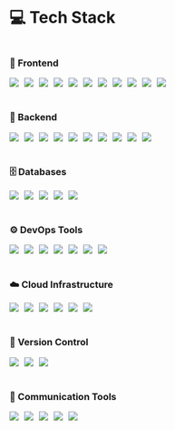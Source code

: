 <!-- Tech Stack -->
<h1 align="left">💻 Tech Stack</h1>
<div align="left" style="display: flex; flex-direction: column; gap: 20px;">

  <!-- Frontend -->
  <div>
    <h3>🎨 Frontend</h3>
    <div style="display: flex; gap: 10px; flex-wrap: wrap;">
      <img src="https://img.shields.io/badge/HTML-E34F26?style=flat&logo=html5&logoColor=white" />
      <img src="https://img.shields.io/badge/CSS-1572B6?style=flat&logo=css3&logoColor=white" />
      <img src="https://img.shields.io/badge/TailwindCSS-38B2AC?style=flat&logo=tailwind-css&logoColor=white" />
      <img src="https://img.shields.io/badge/Sass-CC6699?style=flat&logo=sass&logoColor=white" />
      <img src="https://img.shields.io/badge/Bootstrap-7952B3?style=flat&logo=bootstrap&logoColor=white" />
      <img src="https://img.shields.io/badge/JavaScript-F7DF1E?style=flat&logo=javascript&logoColor=black" />
      <img src="https://img.shields.io/badge/TypeScript-007ACC?style=flat&logo=typescript&logoColor=white" />
      <img src="https://img.shields.io/badge/Next.js-000000?style=flat&logo=nextdotjs&logoColor=white" />
      <img src="https://img.shields.io/badge/React-61DAFB?style=flat&logo=react&logoColor=black" />
      <img src="https://img.shields.io/badge/Vue.js-4FC08D?style=flat&logo=vue.js&logoColor=white" />
      <img src="https://img.shields.io/badge/jQuery-0769AD?style=flat&logo=jquery&logoColor=white" />
    </div>
  </div>

  <!-- Backend -->
  <div>
    <h3>🔧 Backend</h3>
    <div style="display: flex; gap: 10px; flex-wrap: wrap;">
      <img src="https://img.shields.io/badge/Java-007396?style=flat&logo=openjdk&logoColor=white" />
      <img src="https://img.shields.io/badge/Spring-6DB33F?style=flat&logo=spring&logoColor=white" />
      <img src="https://img.shields.io/badge/Spring_Boot-6DB33F?style=flat&logo=springboot&logoColor=white" />
      <img src="https://img.shields.io/badge/Node.js-339933?style=flat&logo=nodedotjs&logoColor=white" />
      <img src="https://img.shields.io/badge/Express-000000?style=flat&logo=express&logoColor=white" />
      <img src="https://img.shields.io/badge/Python-3776AB?style=flat&logo=python&logoColor=white" />
      <img src="https://img.shields.io/badge/Django-092E20?style=flat&logo=django&logoColor=white" />
      <img src="https://img.shields.io/badge/FastAPI-009688?style=flat&logo=fastapi&logoColor=white" />
      <img src="https://img.shields.io/badge/Flask-000000?style=flat&logo=flask&logoColor=white" />
      <img src="https://img.shields.io/badge/Laravel-FF2D20?style=flat&logo=laravel&logoColor=white" />
    </div>
  </div>

  <!-- Databases -->
  <div>
    <h3>🗄️ Databases</h3>
    <div style="display: flex; gap: 10px; flex-wrap: wrap;">
      <img src="https://img.shields.io/badge/Oracle-F80000?style=flat&logo=oracle&logoColor=white" />
      <img src="https://img.shields.io/badge/PostgreSQL-316192?style=flat&logo=postgresql&logoColor=white" />
      <img src="https://img.shields.io/badge/MongoDB-47A248?style=flat&logo=mongodb&logoColor=white" />
      <img src="https://img.shields.io/badge/MySQL-4479A1?style=flat&logo=mysql&logoColor=white" />
      <img src="https://img.shields.io/badge/MariaDB-003545?style=flat&logo=mariadb&logoColor=white" />
    </div>
  </div>

  <!-- DevOps -->
  <div>
    <h3>⚙️ DevOps Tools</h3>
    <div style="display: flex; gap: 10px; flex-wrap: wrap;">
      <img src="https://img.shields.io/badge/Docker-2496ED?style=flat&logo=docker&logoColor=white" />
      <img src="https://img.shields.io/badge/Kubernetes-326CE5?style=flat&logo=kubernetes&logoColor=white" />
      <img src="https://img.shields.io/badge/Terraform-623AA2?style=flat&logo=terraform&logoColor=white" />
      <img src="https://img.shields.io/badge/Ansible-1A1918?style=flat&logo=ansible&logoColor=white" />
      <img src="https://img.shields.io/badge/Jenkins-D24939?style=flat&logo=jenkins&logoColor=white" />
      <img src="https://img.shields.io/badge/SonarQube-4E9BCD?style=flat&logo=sonarqube&logoColor=white" />
      <img src="https://img.shields.io/badge/ArgoCD-EF7B4D?style=flat&logo=argo&logoColor=white" />
    </div>
  </div>

  <!-- Servers -->
  <div>
    <h3>☁️ Cloud Infrastructure</h3>
    <div style="display: flex; gap: 10px; flex-wrap: wrap;">
      <img src="https://img.shields.io/badge/AWS-232F3E?style=flat&logo=amazonwebservices&logoColor=white" />
      <img src="https://img.shields.io/badge/GCP-4285F4?style=flat&logo=googlecloud&logoColor=white" />
      <img src="https://img.shields.io/badge/OpenStack-ED1944?style=flat&logo=openstack&logoColor=white" />
      <img src="https://img.shields.io/badge/Ubuntu-E95420?style=flat&logo=ubuntu&logoColor=white" />
      <img src="https://img.shields.io/badge/CentOS-262577?style=flat&logo=centos&logoColor=white" />
      <img src="https://img.shields.io/badge/Rocky-10B981?style=flat&logo=rockylinux&logoColor=white" />
    </div>
  </div>

  <!-- Version Control -->
  <div>
    <h3>📁 Version Control</h3>
    <div style="display: flex; gap: 10px; flex-wrap: wrap;">
      <img src="https://img.shields.io/badge/Git-F05032?style=flat&logo=git&logoColor=white" />
      <img src="https://img.shields.io/badge/GitHub-181717?style=flat&logo=github&logoColor=white" />
      <img src="https://img.shields.io/badge/GitLab-FC6D26?style=flat&logo=gitlab&logoColor=white" />
    </div>
  </div>

  <!-- Communication Tools -->
  <div>
    <h3>💬 Communication Tools</h3>
    <div style="display: flex; gap: 10px; flex-wrap: wrap;">
      <img src="https://img.shields.io/badge/Jira-0052CC?style=flat&logo=jira&logoColor=white" />
      <img src="https://img.shields.io/badge/Confluence-172B4D?style=flat&logo=confluence&logoColor=white" />
      <img src="https://img.shields.io/badge/Slack-4A154B?style=flat&logo=slack&logoColor=white" />
      <img src="https://img.shields.io/badge/Notion-000000?style=flat&logo=notion&logoColor=white" />
      <img src="https://img.shields.io/badge/Figma-F24E1E?style=flat&logo=figma&logoColor=white" />
    </div>
  </div>

</div>
